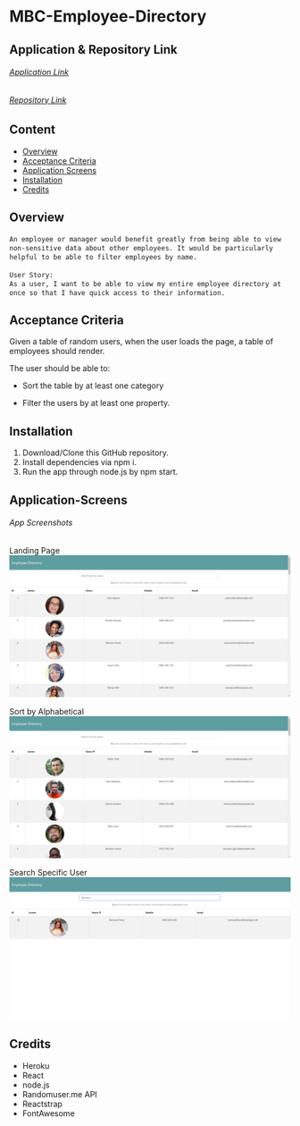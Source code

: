 # MBC-Employee-Directory

## Application & Repository Link

###### [Application Link]()

###### [Repository Link](https://github.com/Suji-GitH/MBC-Employee-Directory)

## Content
- [Overview](#Overview)
- [Acceptance Criteria](#Acceptance-Criteria)
- [Application Screens](#Application-Screens)
- [Installation](#Installation)
- [Credits](#Credits)

## Overview

```
An employee or manager would benefit greatly from being able to view non-sensitive data about other employees. It would be particularly helpful to be able to filter employees by name.

User Story:
As a user, I want to be able to view my entire employee directory at once so that I have quick access to their information.
```

## Acceptance Criteria

Given a table of random users, when the user loads the page, a table of employees should render. 

The user should be able to:

  * Sort the table by at least one category

  * Filter the users by at least one property.

## Installation

1. Download/Clone this GitHub repository.
2. Install dependencies via npm i. 
3. Run the app through node.js by npm start.

## Application-Screens

###### App Screenshots

Landing Page
<img src = "./ed-app/public/Screenshots/LandingPage.jpg">

Sort by Alphabetical 
<img src = "./ed-app/public/Screenshots/AlphaOrder.jpg">

Search Specific User
<img src = "./ed-app/public/Screenshots/SearchUser.jpg">

## Credits

- Heroku
- React
- node.js
- Randomuser.me API
- Reactstrap
- FontAwesome
